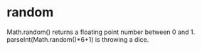 # random

Math.random() returns a floating point number between 0 and 1.
parseInt(Math.random()*6+1) is throwing a dice.


